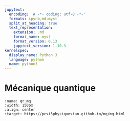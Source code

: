 ```yaml
---
jupytext:
  encoding: '# -*- coding: utf-8 -*-'
  formats: ipynb,md:myst
  split_at_heading: true
  text_representation:
    extension: .md
    format_name: myst
    format_version: 0.13
    jupytext_version: 1.10.3
kernelspec:
  display_name: Python 3
  language: python
  name: python3
---
```

# Mécanique quantique

```{figure} ./notebook/images/qr_code/qr_mq.png
:name: qr_mq
:width: 150px
:align: center
:target: https://pcsi3physiquestan.github.io/mq/mq.html
```
